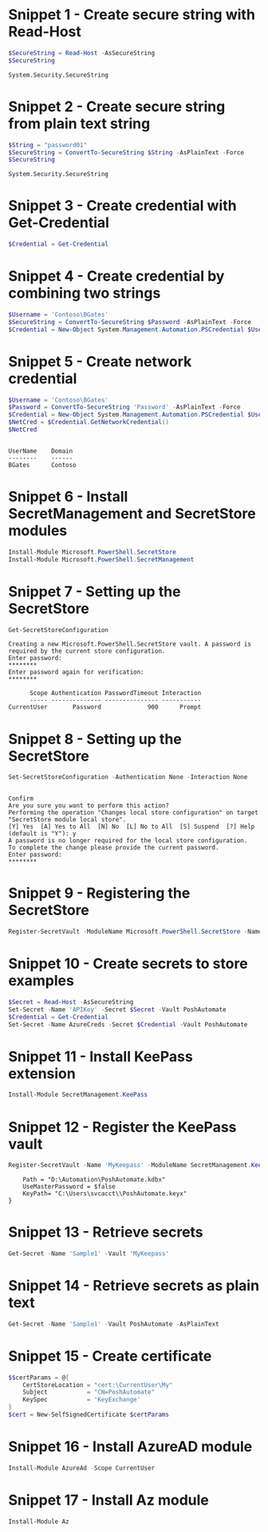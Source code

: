 # Snippet 1 - Create secure string with Read-Host
```powershell
$SecureString = Read-Host -AsSecureString
$SecureString
```
```
System.Security.SecureString
```

# Snippet 2 - Create secure string from plain text string
```powershell
$String = "password01"
$SecureString = ConvertTo-SecureString $String -AsPlainText -Force
$SecureString
```
```
System.Security.SecureString
```

# Snippet 3 - Create credential with Get-Credential
```powershell
$Credential = Get-Credential
```

# Snippet 4 - Create credential by combining two strings
```powershell
$Username = 'Contoso\BGates'
$SecureString = ConvertTo-SecureString $Password -AsPlainText -Force
$Credential = New-Object System.Management.Automation.PSCredential $Username, $SecureString
```

# Snippet 5 - Create network credential
```powershell
$Username = 'Contoso\BGates'
$Password = ConvertTo-SecureString 'Password' -AsPlainText -Force
$Credential = New-Object System.Management.Automation.PSCredential $Username, $Password
$NetCred = $Credential.GetNetworkCredential()
$NetCred
```
```

UserName    Domain
--------    ------
BGates      Contoso
```

# Snippet 6 - Install SecretManagement and SecretStore modules
```powershell
Install-Module Microsoft.PowerShell.SecretStore
Install-Module Microsoft.PowerShell.SecretManagement
```

# Snippet 7 - Setting up the SecretStore
```powershell
Get-SecretStoreConfiguration
```
```
Creating a new Microsoft.PowerShell.SecretStore vault. A password is required by the current store configuration.
Enter password:
********
Enter password again for verification:
********

      Scope Authentication PasswordTimeout Interaction
      ----- -------------- --------------- -----------
CurrentUser       Password             900      Prompt
```

# Snippet 8 - Setting up the SecretStore
```powershell
Set-SecretStoreConfiguration -Authentication None -Interaction None
```
```

Confirm
Are you sure you want to perform this action?
Performing the operation "Changes local store configuration" on target "SecretStore module local store".
[Y] Yes  [A] Yes to All  [N] No  [L] No to All  [S] Suspend  [?] Help (default is "Y"): y
A password is no longer required for the local store configuration.
To complete the change please provide the current password.
Enter password:
********
```

# Snippet 9 - Registering the SecretStore
```powershell
Register-SecretVault -ModuleName Microsoft.PowerShell.SecretStore -Name PoshAutomate
```

# Snippet 10 - Create secrets to store examples
```powershell
$Secret = Read-Host -AsSecureString
Set-Secret -Name 'APIKey' -Secret $Secret -Vault PoshAutomate
$Credential = Get-Credential
Set-Secret -Name AzureCreds -Secret $Credential -Vault PoshAutomate
```

# Snippet 11 - Install KeePass extension
```powershell
Install-Module SecretManagement.KeePass
```

# Snippet 12 - Register the KeePass vault
```powershell
Register-SecretVault -Name 'MyKeepass' -ModuleName SecretManagement.Keepass -VaultParameters @{
```
```
    Path = "D:\Automation\PoshAutomate.kdbx"
    UseMasterPassword = $false
    KeyPath= "C:\Users\svcacct\\PoshAutomate.keyx"
}
```

# Snippet 13 - Retrieve secrets
```powershell
Get-Secret -Name 'Sample1' -Vault 'MyKeepass'
```

# Snippet 14 - Retrieve secrets as plain text
```powershell
Get-Secret -Name 'Sample1' -Vault PoshAutomate -AsPlainText
```

# Snippet 15 - Create certificate
```powershell
$$certParams = @{
    CertStoreLocation = "cert:\CurrentUser\My"
    Subject           = "CN=PoshAutomate"
    KeySpec           = 'KeyExchange'
}
$cert = New-SelfSignedCertificate $certParams
```

# Snippet 16 - Install AzureAD module
```powershell
Install-Module AzureAd -Scope CurrentUser
```

# Snippet 17 - Install Az module
```powershell
Install-Module Az
```